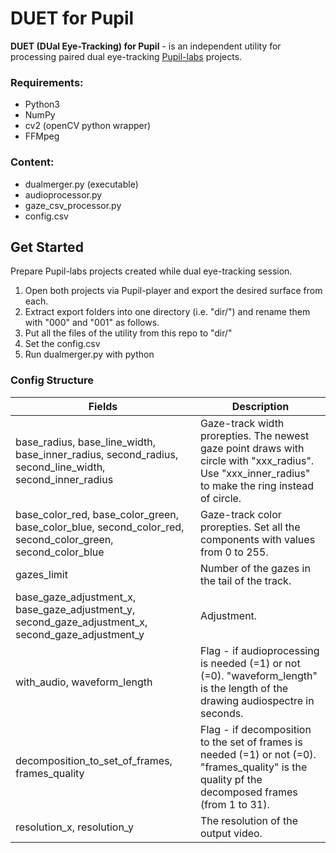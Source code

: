 # DUET for Pupil


**DUET  (DUal Eye-Tracking) for Pupil** - is an independent utility for processing paired dual eye-tracking [Pupil-labs](https://github.com/pupil-labs/pupil) projects. 

### Requirements:
- Python3
- NumPy
- cv2 (openCV python wrapper)
- FFMpeg

### Content:
- dualmerger.py (executable)
- audioprocessor.py
- gaze_csv_processor.py
- config.csv

## Get Started
Prepare Pupil-labs projects created while dual eye-tracking session.

1. Open both projects via Pupil-player and export the desired surface from each.
2. Extract export folders into one directory (i.e. "dir/") and rename them with "000" and "001" as follows.
3. Put all the files of the utility from this repo to "dir/"
4. Set the config.csv 
5. Run dualmerger.py with python


### Config Structure
| Fields                     |  Description  |
|------------------------------------|-------------|
| base_radius, base_line_width, base_inner_radius, second_radius, second_line_width, second_inner_radius | Gaze-track width prorepties. The newest gaze point draws with circle with "xxx_radius". Use "xxx_inner_radius" to make the ring instead of circle. |
| base_color_red, base_color_green, base_color_blue, second_color_red, second_color_green, second_color_blue | Gaze-track color prorepties. Set all the components with values from 0 to 255. |
| gazes_limit                                                                                         | Number of the gazes in the tail of the track. |
| base_gaze_adjustment_x, base_gaze_adjustment_y, second_gaze_adjustment_x, second_gaze_adjustment_y    | Adjustment. |
| with_audio, waveform_length                                                                             | Flag - if audioprocessing is needed (=1) or not (=0). "waveform_length" is the length of the drawing audiospectre in seconds. |
| decomposition_to_set_of_frames, frames_quality                                                           | Flag - if decomposition to the set of frames is needed (=1) or not (=0). "frames_quality" is the quality pf the decomposed frames (from 1 to 31).  |
| resolution_x, resolution_y                        |  The resolution of the output video.  |
